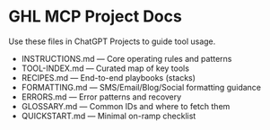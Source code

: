 # GHL MCP Project Docs

Use these files in ChatGPT Projects to guide tool usage.

- INSTRUCTIONS.md — Core operating rules and patterns
- TOOL-INDEX.md — Curated map of key tools
- RECIPES.md — End-to-end playbooks (stacks)
- FORMATTING.md — SMS/Email/Blog/Social formatting guidance
- ERRORS.md — Error patterns and recovery
- GLOSSARY.md — Common IDs and where to fetch them
- QUICKSTART.md — Minimal on-ramp checklist
